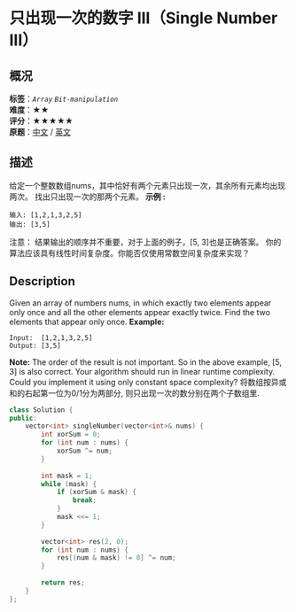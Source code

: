 # 只出现一次的数字 III（Single Number III）
## 概况
**标签**：*`Array`*  *`Bit-manipulation`*<br>
**难度**：★★<br>
**评分**：★★★★★<br>
**原题**：[中文](https://leetcode-cn.com/problems/single-number-iii) / [英文](https://leetcode.com/problems/single-number-iii)
## 描述
给定一个整数数组nums，其中恰好有两个元素只出现一次，其余所有元素均出现两次。 找出只出现一次的那两个元素。
**示例 :**
```
输入: [1,2,1,3,2,5]
输出: [3,5]
```
注意：
	结果输出的顺序并不重要，对于上面的例子，[5, 3]也是正确答案。
	你的算法应该具有线性时间复杂度。你能否仅使用常数空间复杂度来实现？
## Description
Given an array of numbers nums, in which exactly two elements appear only once and all the other elements appear exactly twice. Find the two elements that appear only once.
**Example:**
```
Input:  [1,2,1,3,2,5]
Output: [3,5]
```
**Note:**
	The order of the result is not important. So in the above example, [5, 3] is also correct.
	Your algorithm should run in linear runtime complexity. Could you implement it using only constant space complexity?
将数组按异或和的右起第一位为0/1分为两部分, 则只出现一次的数分别在两个子数组里.
```c++
class Solution {
public:
    vector<int> singleNumber(vector<int>& nums) {
        int xorSum = 0;
        for (int num : nums) {
            xorSum ^= num;
        }
        
        int mask = 1;
        while (mask) {
            if (xorSum & mask) {
                break;
            }
            mask <<= 1;
        }
        
        vector<int> res(2, 0);
        for (int num : nums) {
            res[(num & mask) != 0] ^= num;
        }
        
        return res;
    }
};
```